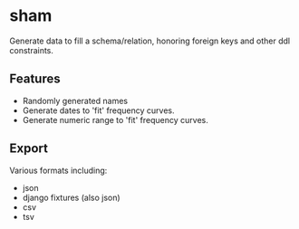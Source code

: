 # sham #

Generate data to fill a schema/relation, honoring foreign keys and other ddl
constraints.

## Features ##
- Randomly generated names
- Generate dates to 'fit' frequency curves.
- Generate numeric range to 'fit' frequency curves.

## Export ##

Various formats including:
- json
- django fixtures (also json)
- csv
- tsv
